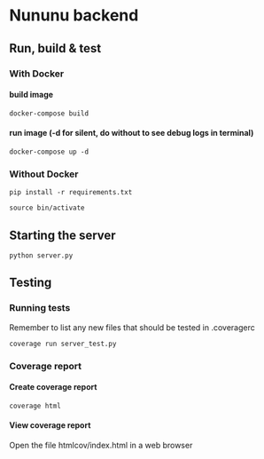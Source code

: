 # Nununu backend

## Run, build & test

### With Docker

#### build image
  ```
  docker-compose build
  ```

#### run image (-d for silent, do without to see debug logs in terminal)
  ```
  docker-compose up -d
  ```

### Without Docker
```
pip install -r requirements.txt
```

```
source bin/activate
```

## Starting the server
  ```
  python server.py
  ```

## Testing
### Running tests
  Remember to list any new files that should be tested in .coveragerc

  ```
  coverage run server_test.py
  ```

### Coverage report
#### Create coverage report
  ```
  coverage html
  ```

#### View coverage report
Open the file htmlcov/index.html in a web browser

